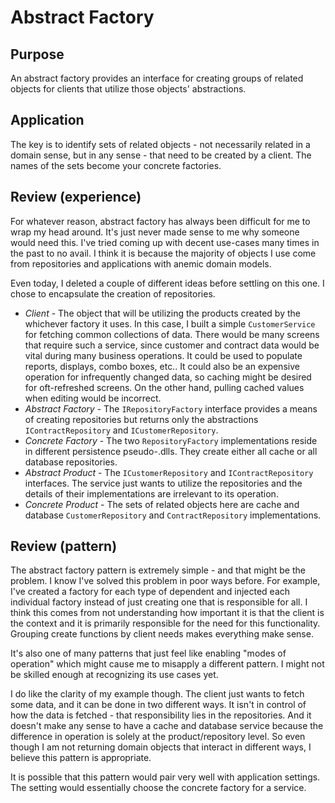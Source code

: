 ﻿# Abstract Factory

## Purpose

An abstract factory provides an interface for creating groups of related objects for clients that utilize those objects' abstractions.

## Application

The key is to identify sets of related objects - not necessarily related in a domain sense, but in any sense - that need to be created by a client.
The names of the sets become your concrete factories.

## Review (experience)

For whatever reason, abstract factory has always been difficult for me to wrap my head around.
It's just never made sense to me why someone would need this.
I've tried coming up with decent use-cases many times in the past to no avail.
I think it is because the majority of objects I use come from repositories and applications with anemic domain models.

Even today, I deleted a couple of different ideas before settling on this one.
I chose to encapsulate the creation of repositories.

* *Client* - The object that will be utilizing the products created by the whichever factory it uses. In this case, I built a simple `CustomerService` for fetching common collections of data. There would be many screens that require such a service, since customer and contract data would be vital during many business operations. It could be used to populate reports, displays, combo boxes, etc.. It could also be an expensive operation for infrequently changed data, so caching might be desired for oft-refreshed screens. On the other hand, pulling cached values when editing would be incorrect.
* *Abstract Factory* - The `IRepositoryFactory` interface provides a means of creating repositories but returns only the abstractions `IContractRepository` and `ICustomerRepository`.
* *Concrete Factory* - The two `RepositoryFactory` implementations reside in different persistence pseudo-.dlls. They create either all cache or all database repositories.
* *Abstract Product* - The `ICustomerRepository` and `IContractRepository` interfaces. The service just wants to utilize the repositories and the details of their implementations are irrelevant to its operation.
* *Concrete Product* - The sets of related objects here are cache and database `CustomerRepository` and `ContractRepository` implementations.

## Review (pattern)

The abstract factory pattern is extremely simple - and that might be the problem.
I know I've solved this problem in poor ways before.
For example, I've created a factory for each type of dependent and injected each individual factory instead of just creating one that is responsible for all.
I think this comes from not understanding how important it is that the client is the context and it is primarily responsible for the need for this functionality.
Grouping create functions by client needs makes everything make sense.

It's also one of many patterns that just feel like enabling "modes of operation" which might cause me to misapply a different pattern.
I might not be skilled enough at recognizing its use cases yet.

I do like the clarity of my example though.
The client just wants to fetch some data, and it can be done in two different ways.
It isn't in control of how the data is fetched - that responsibility lies in the repositories.
And it doesn't make any sense to have a cache and database service because the difference in operation is solely at the product/repository level.
So even though I am not returning domain objects that interact in different ways, I believe this pattern is appropriate.

It is possible that this pattern would pair very well with application settings.
The setting would essentially choose the concrete factory for a service.
